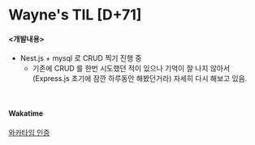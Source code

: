  Wayne's TIL [D+71]
===

#### <개발내용>

- Nest.js + mysql 로 CRUD 찍기 진행 중
  - 기존에 CRUD 를 한번 시도했던 적이 있으나 기억이 잘 나지 않아서(Express.js 초기에 잠깐 하루동안 해봤던거라) 자세히 다시 해보고 있음.

<br>

#### Wakatime

[와카타임 인증](https://github.com/RyeinKim/TIL/blob/main/wakatime/Nov/20231107.png)